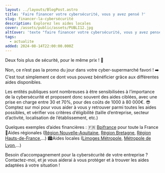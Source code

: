 ```yaml
---
layout: ../layouts/BlogPost.astro
title: 'Faire financer votre cybersécurité, vous y avez pensé ?'
slug: financer-la-cybersécurité
description: Explorez les aides locales
cover: /assets/public/assets/PUBLI12.jpg
altCover: 'texte "faire financer votre cybersécurité, vous y avez pensé ?"'
tags:
  - actualite
added: 2024-08-14T22:00:00.000Z
---
```


Deux fois plus de sécurité, pour le même prix ! 🤯


Non, ce n’est pas la promo du jour dans votre cyber-supermarché favori ! ➡️ C’est tout simplement ce dont vous pouvez bénéficier grâce aux différentes aides disponibles.

Les entités publiques sont nombreuses à être sensibilisées à l’importance de la cybersécurité et proposent donc souvent des aides ciblées, avec une prise en charge entre 30 et 70%, pour des coûts de 1000 à 80 000€. 
😎 Comptez sur moi pour vous aider à vous y retrouver parmi toutes les aides possibles, et vérifier vos critères d’éligibilité (taille d’entreprise, secteur d’activité, localisation de l’établissement, etc.)

Quelques exemples d’aides financières :
🇫🇷 [Bpifrance](https://www.linkedin.com/company/bpifrance/) pour toute la France
📍Aides régionales ([Région Nouvelle-Aquitaine](https://www.linkedin.com/company/conseil-r-gional-nouvelle-aquitaine/), [Région Bretagne](https://www.linkedin.com/company/region-bretagne/), [Région Hauts-de-France](https://www.linkedin.com/company/region-hauts-de-france/),…)
🏙️Aides locales ([Limoges Métropole](https://www.linkedin.com/company/cu-limoges-metropole/), [Métropole de Lyon](https://www.linkedin.com/company/grand-lyon-la-m%C3%A9tropole/),…)

Besoin d’accompagnement pour la cybersécurité de votre entreprise ? Contactez-moi, et je vous aiderai à vous protéger et à trouver les aides adaptées à votre situation !
